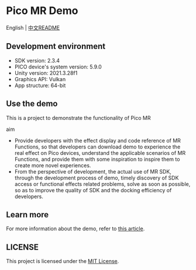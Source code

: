 # Pico MR Demo
English | [中文README](./README.zh_CN.md)

## Development environment

- SDK version: 2.3.4
- PICO device's system version: 5.9.0
- Unity version: 2021.3.28f1
- Graphics API: Vulkan
- App structure: 64-bit

## Use the demo

This is a project to demonstrate the functionality of Pico MR

aim

- Provide developers with the effect display and code reference of MR Functions, so that developers can download demo to experience the real effect on Pico devices, understand the applicable scenarios of MR Functions, and provide them with some inspiration to inspire them to create more novel experiences.
- From the perspective of development, the actual use of MR SDK, through the development process of demo, timely discovery of SDK access or functional effects related problems, solve as soon as possible, so as to improve the quality of SDK and the docking efficiency of developers.

## Learn more

For more information about the demo, refer to [this article]().

## LICENSE
This project is licensed under the [MIT License](./License.md).
